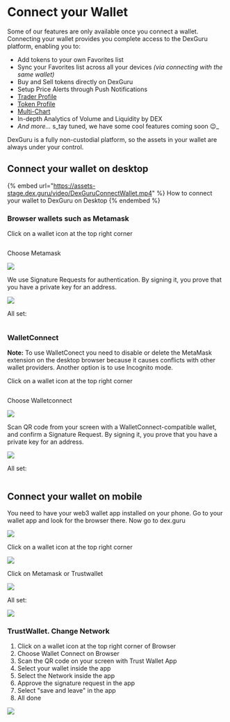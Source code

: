 # Connect your Wallet

Some of our features are only available once you connect a wallet. Connecting your wallet provides you complete access to the DexGuru platform, enabling you to:

* Add tokens to your own Favorites list
* Sync your Favorites list across all your devices _(via connecting with the same wallet)_
* Buy and Sell tokens directly on DexGuru
* Setup Price Alerts through Push Notifications
* [Trader Profile](../general/features/account-profile.md)
* [Token Profile](../general/features/dyor.md)
* [Multi-Chart](https://docs.dex.guru/general/features/multi-chart)&#x20;
* In-depth Analytics of Volume and Liquidity by DEX
* _And more..._ s_tay tuned, we have some cool features coming soon 😉_

DexGuru is a fully non-custodial platform, so the assets in your wallet are always under your control.

## Connect your wallet on desktop

{% embed url="https://assets-stage.dex.guru/video/DexGuruConnectWallet.mp4" %}
How to connect your wallet to DexGuru on Desktop
{% endembed %}

### Browser wallets such as Metamask

Click on a wallet icon at the top right corner&#x20;

<figure><img src="../.gitbook/assets/001 (3).png" alt=""><figcaption></figcaption></figure>

Choose Metamask&#x20;

![](<../.gitbook/assets/Connect wallet 002.png>)

We use Signature Requests for authentication. By signing it, you prove that you have a private key for an address.&#x20;

![](<../.gitbook/assets/Connect wallet 003.png>)

All set:&#x20;

<figure><img src="../.gitbook/assets/004 (3).png" alt=""><figcaption></figcaption></figure>

### WalletConnect

**Note:** To use WalletConect you need to disable or delete the MetaMask extension on the desktop browser because it causes conflicts with other wallet providers. Another option is to use Incognito mode.&#x20;

Click on a wallet icon at the top right corner&#x20;

<figure><img src="../.gitbook/assets/005.png" alt=""><figcaption></figcaption></figure>

Choose Walletconnect&#x20;

![](<../.gitbook/assets/Connect wallet 006.png>)

Scan QR code from your screen with a WalletConnect-compatible wallet, and confirm a Signature Request. By signing it, you prove that you have a private key for an address.&#x20;

![](<../.gitbook/assets/Connect wallet 007\_2.png>)



All set:&#x20;

<figure><img src="../.gitbook/assets/008 (1).png" alt=""><figcaption></figcaption></figure>



## Connect your wallet on mobile&#x20;

You need to have your web3 wallet app installed on your phone. Go to your wallet app and look for the browser there. Now go to dex.guru

![](<../.gitbook/assets/Connect wallet009.png>)

Click on a wallet icon at the top right corner&#x20;

![](<../.gitbook/assets/Connect wallet010.png>)

Click on Metamask or Trustwallet&#x20;

![](<../.gitbook/assets/Connect wallet011.png>)

All set:&#x20;

![](<../.gitbook/assets/Connect wallet012.png>)

### TrustWallet. Change Network

1. Click on a wallet icon at the top right corner of Browser
2. Choose Wallet Connect on Browser
3. Scan the QR code on your screen with Trust Wallet App
4. Select your wallet inside the app
5. Select the Network inside the app
6. Approve the signature request in the app
7. Select "save and leave" in the app
8. All done

![](<../.gitbook/assets/image (24) (1) (1) (1) (1).png>)



